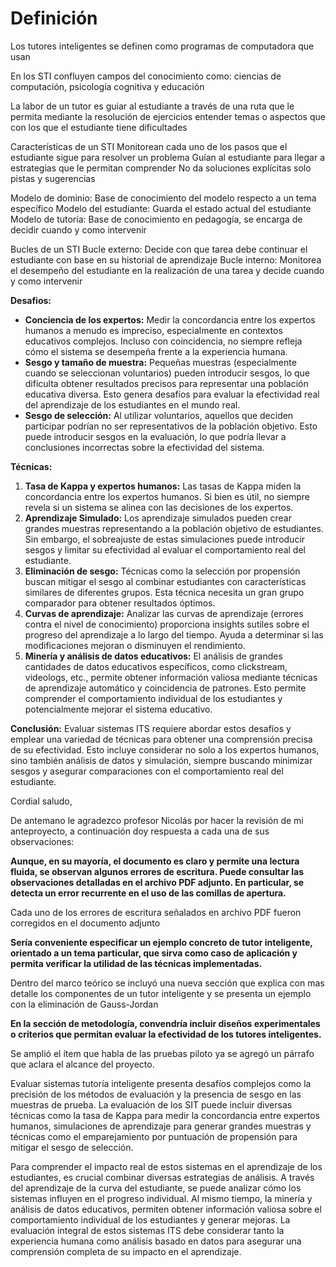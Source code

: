 # Definición

Los tutores inteligentes se definen como programas de computadora que usan 

En los STI confluyen campos del conocimiento como: ciencias de computación, psicología cognitiva y educación

La labor de un tutor es guiar al estudiante a través de una ruta que le permita mediante la resolución de ejercicios entender temas o aspectos que con los que el estudiante tiene dificultades


Características de un STI
        Monitorean cada uno de los pasos que el estudiante sigue para resolver un problema
        Guían al estudiante para llegar a estrategias que le permitan comprender
        No da soluciones explícitas solo pistas y sugerencias 


Modelo de dominio: Base de conocimiento del modelo respecto a un tema específico
Modelo del estudiante: Guarda el estado actual del estudiante
Modelo de tutoría: Base de conocimiento en pedagogía, se encarga de decidir cuando y como intervenir

Bucles de un STI
Bucle externo: Decide con que tarea debe continuar el estudiante con base en su historial de aprendizaje
Bucle interno: Monitorea el desempeño del estudiante en la realización de una tarea y decide cuando y como intervenir


**Desafios:**

* **Conciencia de los expertos:** Medir la concordancia entre los expertos humanos a menudo es impreciso, especialmente en contextos educativos complejos. Incluso con coincidencia, no siempre refleja cómo
el sistema se desempeña frente a la experiencia humana.
* **Sesgo y tamaño de muestra:** Pequeñas muestras (especialmente cuando se seleccionan voluntarios) pueden introducir sesgos, lo que dificulta obtener resultados precisos para representar una población
educativa diversa. Esto genera desafíos para evaluar la efectividad real del aprendizaje de los estudiantes en el mundo real.
* **Sesgo de selección:** Al utilizar voluntarios, aquellos que deciden participar podrían no ser representativos de la población objetivo. Esto puede introducir sesgos en la evaluación, lo que podría
llevar a conclusiones incorrectas sobre la efectividad del sistema.

**Técnicas:**

1. **Tasa de Kappa y expertos humanos:** Las tasas de Kappa miden la concordancia entre los expertos humanos. Si bien es útil, no siempre revela si un sistema se alinea con las decisiones de los expertos.
2. **Aprendizaje Simulado:** Los aprendizaje simulados pueden crear grandes muestras representando a la población objetivo de estudiantes.  Sin embargo, el sobreajuste de estas simulaciones puede
introducir sesgos y limitar su efectividad al evaluar el comportamiento real del estudiante.
3. **Eliminación de sesgo:** Técnicas como la selección por propensión buscan mitigar el sesgo al combinar estudiantes con características similares de diferentes grupos. Esta técnica necesita un gran
grupo comparador para obtener resultados óptimos.
4. **Curvas de aprendizaje:** Analizar las curvas de aprendizaje (errores contra el nivel de conocimiento) proporciona insights sutiles sobre el progreso del aprendizaje a lo largo del tiempo. Ayuda a
determinar si las modificaciones mejoran o disminuyen el rendimiento.
5. **Minería y análisis de datos educativos:** El análisis de grandes cantidades de datos educativos específicos, como clickstream, videologs, etc., permite obtener información valiosa mediante técnicas de
aprendizaje automático y coincidencia de patrones. Esto permite comprender el comportamiento individual de los estudiantes y potencialmente mejorar el sistema educativo.

**Conclusión:**
Evaluar sistemas ITS requiere abordar estos desafíos y emplear una variedad de técnicas para obtener una comprensión precisa de su efectividad. Esto incluye considerar no solo a los expertos humanos, sino
también análisis de datos y simulación, siempre buscando minimizar sesgos y asegurar comparaciones con el comportamiento real del estudiante.



Cordial saludo,

De antemano le agradezco profesor Nicolás por hacer la revisión de mi anteproyecto, a continuación doy respuesta a cada una de sus observaciones:

__Aunque, en su mayoría, el documento es claro y permite una lectura fluida, se observan algunos errores de escritura. Puede consultar las observaciones detalladas en el archivo PDF adjunto. En particular, se detecta un error recurrente en el uso de las comillas de apertura.__

Cada uno de los errores de escritura señalados en archivo PDF fueron corregidos en el documento adjunto

__Sería conveniente especificar un ejemplo concreto de tutor inteligente, orientado a un tema particular, que sirva como caso de aplicación y permita verificar la utilidad de las técnicas implementadas.__

Dentro del marco teórico se incluyó una nueva sección que explica con mas detalle los componentes de un tutor inteligente y se presenta un ejemplo con la eliminación de Gauss-Jordan

__En la sección de metodología, convendría incluir diseños experimentales o criterios que permitan evaluar la efectividad de los tutores inteligentes.__

Se amplió el ítem que habla de las pruebas piloto ya se agregó un párrafo que aclara el alcance del proyecto.

Evaluar sistemas tutoría inteligente presenta desafíos complejos como la precisión de los métodos de evaluación y la presencia de sesgo en las muestras de prueba. La evaluación de los SIT puede incluir diversas técnicas como la tasa de Kappa para medir la concordancia entre expertos humanos, simulaciones de aprendizaje para generar grandes muestras y técnicas como el emparejamiento por puntuación de propensión para mitigar el sesgo de selección. 

Para comprender el impacto real de estos sistemas en el aprendizaje de los estudiantes, es crucial combinar diversas estrategias de análisis.  A través del aprendizaje de la curva del estudiante, se puede analizar cómo los sistemas influyen en el progreso individual. Al mismo tiempo, la minería y análisis de datos educativos, permiten obtener información valiosa sobre el comportamiento individual de los estudiantes y generar mejoras. La evaluación integral de estos sistemas ITS debe considerar tanto la experiencia humana como análisis basado en datos para asegurar una comprensión completa de su impacto en el aprendizaje.

